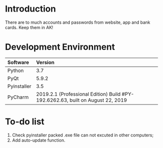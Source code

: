 # Introduction
There are to much accounts and passwords from website, app and bank cards. Keep them in AK!
# Development Environment
|Software|Version|
|:-----|:-----|
|Python|3.7|
|PyQt|5.9.2|
|Pyinstaller|3.5|
|PyCharm|2019.2.1 (Professional Edition) Build #PY-192.6262.63, built on August 22, 2019 |

# To-do list
1. Check pyinstaller packed .exe file can not excuted in other computers;
2. Add auto-update function.